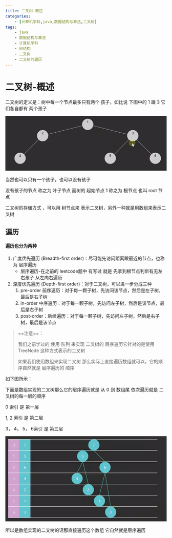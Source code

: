 ```yaml
---
title: 二叉树-概述
categories: 
    - [计算机学科,java,数据结构与算法,二叉树]
tags:
    - java
    - 数据结构与算法
    - 计算机学科
    - 树结构
    - 二叉树
    - 二叉树的遍历
---
```


# 二叉树-概述

二叉树的定义是：树中每一个节点最多只有两个 孩子，如比说 下图中的 1 跟 3 它们各自都有 两个孩子

![image-20240123142644737](https://raw.githubusercontent.com/PigPigLetsGo/imeages/master/202401231426015.png)

当然也可以只有一个孩子，也可以没有孩子

没有孩子的节点 称之为 叶子节点 而树的 起始节点 1 称之为 根节点 也叫 root 节点

二叉树的存储方式 ，可以用 树节点来 表示二叉树，另外一种就是用数组来表示二叉树

## 遍历

#### 遍历也分为两种

1.  广度优先遍历 (Breadth-first order)：尽可能先访问距离跟最近的节点，也称为 层序遍历
    -  层序遍历-在之前的 leetcode题中 有写过 就是 先拿到根节点判断有无左右孩子 从左向右遍历
2.  深度优先遍历 (Depth-first order)：对于二叉树，可以进一步分成三种
    1.  pre-order 前序遍历：对于每一颗子树，先访问该节点，然后是左子树，最后是右子树
    2.  in-order 中序遍历：对于每一颗子树，先访问左子树，然后是该节点，最后是右子树
    3.  post-order：后续遍历：对于每一颗子树，先访问左子树，然后是右子树，最后是该节点

>  ==注意==：
>
>  我们之前学过的 使用 队列 来实现 二叉树的 层序遍历它针对的是使用 TreeNode 这种方式表示的二叉树
>
>  如果我们使用数组来实现二叉树 那么实际上直接遍历数组就可以，它的顺序自然就是 层序遍历的 顺序

如下图所示：

下面是数组实现的二叉树那么它的层序遍历就是 从 0 到 数组尾 依次遍历就是 二叉树的每一层的顺序

0 索引 是 第一层

1, 2 索引 是 第二层

3， 4， 5， 6索引 是 第三层

![image-20240123153451999](https://raw.githubusercontent.com/PigPigLetsGo/imeages/master/202401231534206.png)

所以是数组实现的二叉树的话那直接遍历这个数组 它自然就是层序遍历

